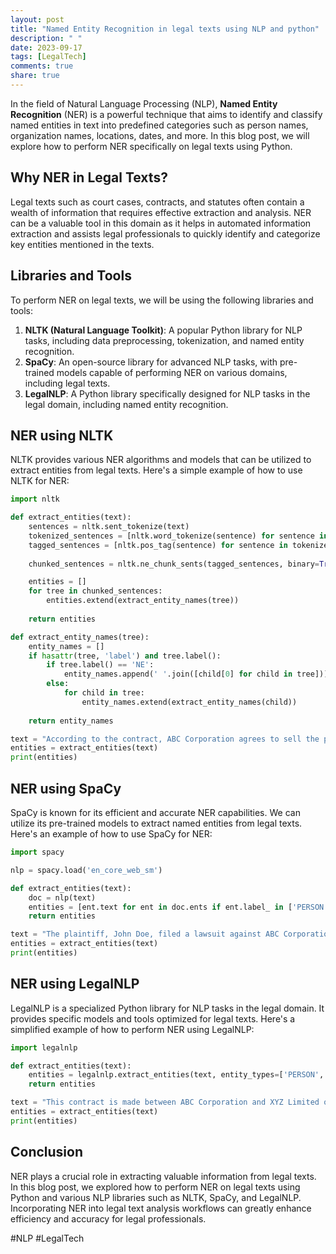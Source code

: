```yaml
---
layout: post
title: "Named Entity Recognition in legal texts using NLP and python"
description: " "
date: 2023-09-17
tags: [LegalTech]
comments: true
share: true
---
```


In the field of Natural Language Processing (NLP), **Named Entity Recognition** (NER) is a powerful technique that aims to identify and classify named entities in text into predefined categories such as person names, organization names, locations, dates, and more. In this blog post, we will explore how to perform NER specifically on legal texts using Python.

## Why NER in Legal Texts?

Legal texts such as court cases, contracts, and statutes often contain a wealth of information that requires effective extraction and analysis. NER can be a valuable tool in this domain as it helps in automated information extraction and assists legal professionals to quickly identify and categorize key entities mentioned in the texts.

## Libraries and Tools

To perform NER on legal texts, we will be using the following libraries and tools:

1. **NLTK (Natural Language Toolkit)**: A popular Python library for NLP tasks, including data preprocessing, tokenization, and named entity recognition.
2. **SpaCy**: An open-source library for advanced NLP tasks, with pre-trained models capable of performing NER on various domains, including legal texts.
3. **LegalNLP**: A Python library specifically designed for NLP tasks in the legal domain, including named entity recognition.

## NER using NLTK

NLTK provides various NER algorithms and models that can be utilized to extract entities from legal texts. Here's a simple example of how to use NLTK for NER:

```python
import nltk

def extract_entities(text):
    sentences = nltk.sent_tokenize(text)
    tokenized_sentences = [nltk.word_tokenize(sentence) for sentence in sentences]
    tagged_sentences = [nltk.pos_tag(sentence) for sentence in tokenized_sentences]
    
    chunked_sentences = nltk.ne_chunk_sents(tagged_sentences, binary=True)

    entities = []
    for tree in chunked_sentences:
        entities.extend(extract_entity_names(tree))
        
    return entities

def extract_entity_names(tree):
    entity_names = []
    if hasattr(tree, 'label') and tree.label():
        if tree.label() == 'NE':
            entity_names.append(' '.join([child[0] for child in tree]))
        else:
            for child in tree:
                entity_names.extend(extract_entity_names(child))
    
    return entity_names

text = "According to the contract, ABC Corporation agrees to sell the property to XYZ Limited on December 31st, 2022."
entities = extract_entities(text)
print(entities)
```

## NER using SpaCy

SpaCy is known for its efficient and accurate NER capabilities. We can utilize its pre-trained models to extract named entities from legal texts. Here's an example of how to use SpaCy for NER:

```python
import spacy

nlp = spacy.load('en_core_web_sm')

def extract_entities(text):
    doc = nlp(text)
    entities = [ent.text for ent in doc.ents if ent.label_ in ['PERSON', 'ORG', 'GPE', 'DATE']]
    return entities

text = "The plaintiff, John Doe, filed a lawsuit against ABC Corporation on January 10th, 2022."
entities = extract_entities(text)
print(entities)
```

## NER using LegalNLP

LegalNLP is a specialized Python library for NLP tasks in the legal domain. It provides specific models and tools optimized for legal texts. Here's a simplified example of how to perform NER using LegalNLP:

```python
import legalnlp

def extract_entities(text):
    entities = legalnlp.extract_entities(text, entity_types=['PERSON', 'ORG', 'GPE', 'DATE'])
    return entities

text = "This contract is made between ABC Corporation and XYZ Limited on January 1st, 2022."
entities = extract_entities(text)
print(entities)
```

## Conclusion

NER plays a crucial role in extracting valuable information from legal texts. In this blog post, we explored how to perform NER on legal texts using Python and various NLP libraries such as NLTK, SpaCy, and LegalNLP. Incorporating NER into legal text analysis workflows can greatly enhance efficiency and accuracy for legal professionals.

#NLP #LegalTech
